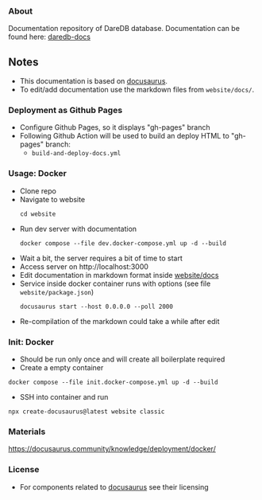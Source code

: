 ### About

Documentation repository of DareDB database. Documentation can be found here: [daredb-docs](https://vdmitriyev.github.io/daredb-docs/)

## Notes

* This documentation is based on [docusaurus](https://docusaurus.io/). 
* To edit/add documentation use the markdown files from ```website/docs/```.

### Deployment as Github Pages

* Configure Github Pages, so it displays "gh-pages" branch
* Following Github Action will be used to build an deploy HTML to "gh-pages" branch:
	+ ```build-and-deploy-docs.yml```

### Usage: Docker

* Clone repo
* Navigate to website
	```
	cd website
	```
* Run dev server with documentation
	```
	docker compose --file dev.docker-compose.yml up -d --build
	```
* Wait a bit, the server requires a bit of time to start
* Access server on http://localhost:3000
* Edit documentation in markdown format inside [website/docs](website/docs)
* Service inside docker container runs with options (see file ```website/package.json```)
	```
	docusaurus start --host 0.0.0.0 --poll 2000
	```
* Re-compilation of the markdown could take a while after edit

### Init: Docker

* Should be run only once and will create all boilerplate required
* Create a empty container
```
docker compose --file init.docker-compose.yml up -d --build
```
* SSH into container and run
```
npx create-docusaurus@latest website classic
```

### Materials

https://docusaurus.community/knowledge/deployment/docker/

### License

* For components related to [docusaurus](https://docusaurus.io/) see their licensing